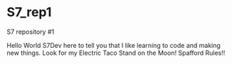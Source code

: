 # S7_rep1
S7 repository #1

Hello World
S7Dev here to tell you that I like learning to code and making new things.
Look for my Electric Taco Stand on the Moon!  Spafford Rules!!
